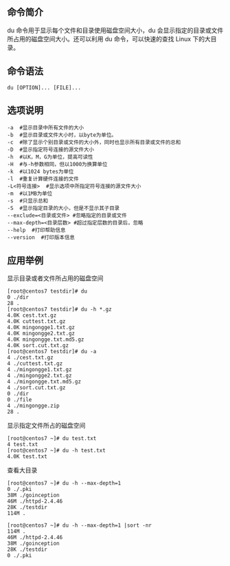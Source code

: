 ## 命令简介

du 命令用于显示每个文件和目录使用磁盘空间大小，du 会显示指定的目录或文件所占用的磁盘空间大小。还可以利用 du 命令，可以快速的查找 Linux 下的大目录。

## 命令语法

```
du [OPTION]... [FILE]...
```

## 选项说明

```
-a  #显示目录中所有文件的大小
-b  #显示目录或文件大小时，以byte为单位。
-c  #除了显示个别目录或文件的大小外，同时也显示所有目录或文件的总和
-D  #显示指定符号连接的源文件大小
-h  #以K，M，G为单位，提高可读性
-H  #与-h参数相同，但以1000为换算单位
-k  #以1024 bytes为单位
-l  #重复计算硬件连接的文件
-L<符号连接>  #显示选项中所指定符号连接的源文件大小
-m  #以1MB为单位
-s  #只显示总和
-S  #显示指定目录的大小，但是不显示其子目录
--exclude=<目录或文件> #忽略指定的目录或文件
--max-depth=<目录层数> #超过指定层数的目录后，忽略
--help  #打印帮助信息
--version  #打印版本信息
```

## 应用举例

显示目录或者文件所占用的磁盘空间

```
[root@centos7 testdir]# du
0 ./dir
28 .
[root@centos7 testdir]# du -h *.gz
4.0K cest.txt.gz
4.0K cuttest.txt.gz
4.0K mingongge1.txt.gz
4.0K mingongge2.txt.gz
4.0K mingongge.txt.md5.gz
4.0K sort.cut.txt.gz
[root@centos7 testdir]# du -a
4 ./cest.txt.gz
4 ./cuttest.txt.gz
4 ./mingongge1.txt.gz
4 ./mingongge2.txt.gz
4 ./mingongge.txt.md5.gz
4 ./sort.cut.txt.gz
0 ./dir
0 ./file
4 ./mingongge.zip
28 .
```

显示指定文件所占的磁盘空间

```
[root@centos7 ~]# du test.txt
4 test.txt
[root@centos7 ~]# du -h test.txt
4.0K test.txt
```

查看大目录

```
[root@centos7 ~]# du -h --max-depth=1
0 ./.pki
38M ./goinception
46M ./httpd-2.4.46
28K ./testdir
114M .

[root@centos7 ~]# du -h --max-depth=1 |sort -nr
114M .
46M ./httpd-2.4.46
38M ./goinception
28K ./testdir
0 ./.pki
```
